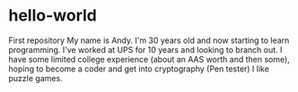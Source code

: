 # hello-world
First repository
My name is Andy. I'm 30 years old and now starting to learn programming. 
I've worked at UPS for 10 years and looking to branch out.
I have some limited college experience (about an AAS worth and then some), hoping to become a coder and get into cryptography (Pen tester)
I like puzzle games.
